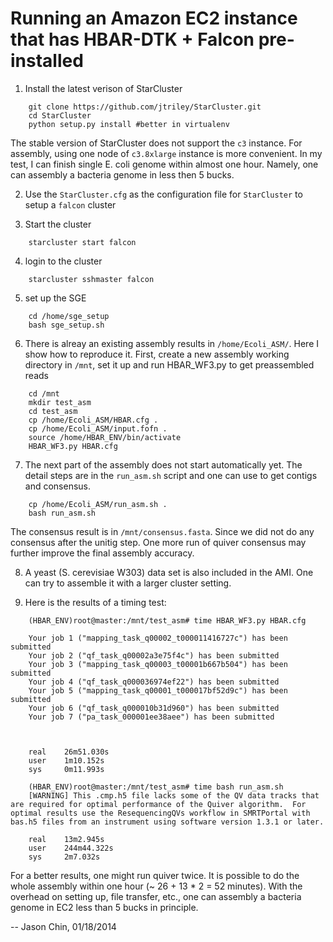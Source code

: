 Running an Amazon EC2 instance that has HBAR-DTK + Falcon pre-installed
=======================================================================

1. Install the latest verison of StarCluster
```
    git clone https://github.com/jtriley/StarCluster.git
    cd StarCluster
    python setup.py install #better in virtualenv
```
The stable version of StarCluster does not support the `c3` instance.  For
assembly, using one node of `c3.8xlarge` instance is more convenient. In my
test, I can finish single E. coli genome within almost one hour. Namely, one can
assembly a bacteria genome in less then 5 bucks.

2. Use the `StarCluster.cfg` as the configuration file for `StarCluster` to
setup a `falcon` cluster

3. Start the cluster 
```
    starcluster start falcon
```

4. login to the cluster
```
    starcluster sshmaster falcon
```

5. set up the SGE
```
    cd /home/sge_setup
    bash sge_setup.sh
```

6. There is alreay an existing assembly results in `/home/Ecoli_ASM/`. Here I
show how to reproduce it. First, create a new assembly working directory in
`/mnt`, set it up and run HBAR_WF3.py to get preassembled reads
```
    cd /mnt
    mkdir test_asm
    cd test_asm
    cp /home/Ecoli_ASM/HBAR.cfg .
    cp /home/Ecoli_ASM/input.fofn .
    source /home/HBAR_ENV/bin/activate
    HBAR_WF3.py HBAR.cfg
```

7. The next part of the assembly does not start automatically yet. The detail
steps are in the `run_asm.sh` script and one can use to get contigs and
consensus. 
```
    cp /home/Ecoli_ASM/run_asm.sh .
    bash run_asm.sh
```
The consensus result is in `/mnt/consensus.fasta`. Since we did not do any
consensus after the unitig step. One more run of quiver consensus may further
improve the final assembly accuracy.

8. A yeast (S. cerevisiae W303) data set is also included in the AMI. One can try
to assemble it with a larger cluster setting.


9. Here is the results of a timing test:
```
    (HBAR_ENV)root@master:/mnt/test_asm# time HBAR_WF3.py HBAR.cfg
    
    Your job 1 ("mapping_task_q00002_t000011416727c") has been submitted
    Your job 2 ("qf_task_q00002a3e75f4c") has been submitted
    Your job 3 ("mapping_task_q00003_t00001b667b504") has been submitted
    Your job 4 ("qf_task_q000036974ef22") has been submitted
    Your job 5 ("mapping_task_q00001_t000017bf52d9c") has been submitted
    Your job 6 ("qf_task_q000010b31d960") has been submitted
    Your job 7 ("pa_task_000001ee38aee") has been submitted
    
    
    
    real    26m51.030s
    user    1m10.152s
    sys     0m11.993s
    
    (HBAR_ENV)root@master:/mnt/test_asm# time bash run_asm.sh
    [WARNING] This .cmp.h5 file lacks some of the QV data tracks that are required for optimal performance of the Quiver algorithm.  For optimal results use the ResequencingQVs workflow in SMRTPortal with bas.h5 files from an instrument using software version 1.3.1 or later.

    real    13m2.945s
    user    244m44.322s
    sys     2m7.032s
```
For a better results, one might run quiver twice. It is possible to do the whole assembly within one hour (~ 26 + 13 * 2 = 52 minutes). With the overhead on setting up, file transfer, etc., one can assembly a bacteria genome in EC2 less than 5 bucks in principle.


--
Jason Chin, 01/18/2014

